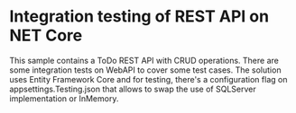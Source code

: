 # Integration testing of REST API on NET Core
This sample contains a ToDo REST API with CRUD operations. There are some integration tests on WebAPI to cover some test cases.
The solution uses Entity Framework Core and for testing, there's a configuration flag on appsettings.Testing.json that allows to swap the use of SQLServer implementation or InMemory.